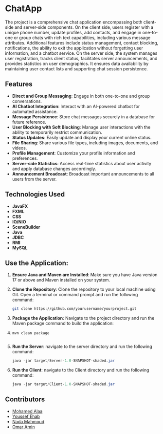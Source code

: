 # ChatApp

The project is a comprehensive chat application encompassing both client-side and server-side components. On the client side, users register with a unique phone number, update profiles, add contacts, and engage in one-to-one or group chats with rich text capabilities, including various message attributes. Additional features include status management, contact blocking, notifications, the ability to exit the application without forgetting user information, and a chatbot service. On the server side, the system manages user registration, tracks client status, facilitates server announcements, and provides statistics on user demographics. It ensures data availability by maintaining user contact lists and supporting chat session persistence.


## Features

- **Direct and Group Messaging**: Engage in both one-to-one and group conversations.
- **AI Chatbot Integration**: Interact with an AI-powered chatbot for automated assistance.
- **Message Persistence**: Store chat messages securely in a database for future reference.
- **User Blocking with Soft Blocking**: Manage user interactions with the ability to temporarily restrict communication.
- **Status Updates**: Easily update and display your current online status.
- **File Sharing**: Share various file types, including images, documents, and videos.
- **Profile Management**: Customize your profile information and preferences.
- **Server-side Statistics**: Access real-time statistics about user activity and apply database changes accordingly.
- **Announcement Broadcast**: Broadcast important announcements to all users from the server.


## Technologies Used

- **JavaFX**
- **FXML** 
- **CSS**
- **IO/NIO**
- **SceneBuilder**
- **Java** 
- **JDBC** 
- **RMI** 
- **MySQL**

  
## Use the Application:

1. **Ensure Java and Maven are Installed**: Make sure you have Java version 17 or above and Maven installed on your system.

2. **Clone the Repository**: Clone the repository to your local machine using Git. Open a terminal or command prompt and run the following command:

   ```bash
   git clone https://github.com/yourusername/yourproject.git

3. **Package the Application**: Navigate to the project directory and run the Maven package command to build the application:
4. 
   ```MVN
   mvn clean package
 
5. **Run the Server**: navigate to the server directory and run the following command:
   
   ```java
   java -jar target/Server-1.0-SNAPSHOT-shaded.jar

7. **Run the Client**: navigate to the Client directory and run the following command:
   
   ```java
   java -jar target/Client-1.0-SNAPSHOT-shaded.jar


## Contributors

- [Mohamed Alaa](https://github.com/MohammedAladin)
- [Youssef Ehab](https://github.com/youssef-Ehab)
- [Nada Mahmoud](https://github.com/boooTomatoes)
- [Omar Amin](https://github.com/OmarAminn27)
